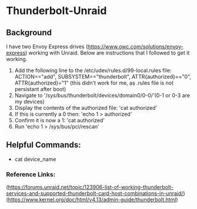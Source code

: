 # Thunderbolt-Unraid

## Background
I have two Envoy Express drives (https://www.owc.com/solutions/envoy-express) working with Unraid. Below are instructions that I followed to get it working.

1. Add the following line to the /etc/udev/rules.d/99-local.rules file: ACTION=="add", SUBSYSTEM=="thunderbolt", ATTR{authorized}=="0", ATTR{authorized}="1" (this didn't work for me, as .rules file is not persistant after boot)
2. Navigate to '/sys/bus/thunderbolt/devices/domain0/0-0/'(0-1 or 0-3 are my devices)
3. Display the contents of the authorized file: 'cat authorized'
4. If this is currently a 0 then: 'echo 1 > authorized'
5. Confirm it is now a 1: 'cat authorized'
6. Run 'echo 1 > /sys/bus/pci/rescan'

## Helpful Commands:
- cat device_name

### Reference Links:
(https://forums.unraid.net/topic/123906-list-of-working-thunderbolt-services-and-supported-thunderbolt-card-host-combinations-in-unraid/)
(https://www.kernel.org/doc/html/v4.13/admin-guide/thunderbolt.html)

